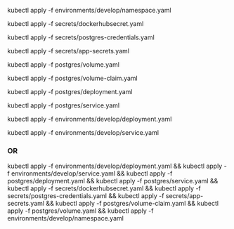 

kubectl apply -f environments/develop/namespace.yaml 

kubectl apply -f secrets/dockerhubsecret.yaml 

kubectl apply -f secrets/postgres-credentials.yaml

kubectl apply -f secrets/app-secrets.yaml

kubectl apply -f  postgres/volume.yaml 

kubectl apply -f  postgres/volume-claim.yaml 

kubectl apply -f  postgres/deployment.yaml 

kubectl apply -f  postgres/service.yaml 

kubectl apply -f  environments/develop/deployment.yaml 

kubectl apply -f  environments/develop/service.yaml 

### OR










kubectl apply -f environments/develop/deployment.yaml &&
kubectl apply -f environments/develop/service.yaml &&
kubectl apply -f postgres/deployment.yaml &&
kubectl apply -f postgres/service.yaml &&
kubectl apply -f secrets/dockerhubsecret.yaml &&
kubectl apply -f secrets/postgres-credentials.yaml &&
kubectl apply -f secrets/app-secrets.yaml &&
kubectl apply -f postgres/volume-claim.yaml &&
kubectl apply -f postgres/volume.yaml &&
kubectl apply -f environments/develop/namespace.yaml 
